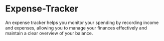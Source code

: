 # Expense-Tracker
 An expense tracker helps you monitor your spending by recording income and expenses, allowing you to manage your finances effectively and maintain a clear overview of your balance.
